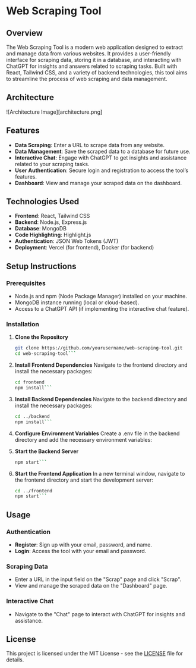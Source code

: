 # Web Scraping Tool

## Overview

The Web Scraping Tool is a modern web application designed to extract and manage data from various websites. It provides a user-friendly interface for scraping data, storing it in a database, and interacting with ChatGPT for insights and answers related to scraping tasks. Built with React, Tailwind CSS, and a variety of backend technologies, this tool aims to streamline the process of web scraping and data management.

## Architecture

![Architecture Image][architecture.png]

## Features

- **Data Scraping**: Enter a URL to scrape data from any website.
- **Data Management**: Save the scraped data to a database for future use.
- **Interactive Chat**: Engage with ChatGPT to get insights and assistance related to your scraping tasks.
- **User Authentication**: Secure login and registration to access the tool’s features.
- **Dashboard**: View and manage your scraped data on the dashboard.

## Technologies Used

- **Frontend**: React, Tailwind CSS
- **Backend**: Node.js, Express.js
- **Database**: MongoDB
- **Code Highlighting**: Highlight.js
- **Authentication**: JSON Web Tokens (JWT)
- **Deployment**: Vercel (for frontend), Docker (for backend)

## Setup Instructions

### Prerequisites

- Node.js and npm (Node Package Manager) installed on your machine.
- MongoDB instance running (local or cloud-based).
- Access to a ChatGPT API (if implementing the interactive chat feature).

### Installation

1. **Clone the Repository**

   ```bash
   git clone https://github.com/yourusername/web-scraping-tool.git
   cd web-scraping-tool```
2. **Install Frontend Dependencies**
    Navigate to the frontend directory and install the necessary packages:
    ```bash
    cd frontend
    npm install```
3. **Install Backend Dependencies**
    Navigate to the backend directory and install the necessary packages:
    ```bash
    cd ../backend
    npm install```
4. **Configure Environment Variables**
    Create a .env file in the backend directory and add the necessary environment variables:
5. **Start the Backend Server**
    ```bash
    npm start```
6. **Start the Frontend Application**
    In a new terminal window, navigate to the frontend directory and start the development server:
    ```bash
    cd ../frontend
    npm start```

 ## Usage

### Authentication

- **Register**: Sign up with your email, password, and name.
- **Login**: Access the tool with your email and password.

### Scraping Data

- Enter a URL in the input field on the "Scrap" page and click "Scrap".
- View and manage the scraped data on the "Dashboard" page.

### Interactive Chat

- Navigate to the "Chat" page to interact with ChatGPT for insights and assistance.

## License

This project is licensed under the MIT License - see the [LICENSE](LICENSE) file for details.
